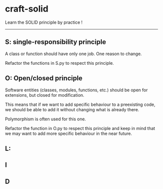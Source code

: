 # craft-solid
Learn the SOLID principle by practice !


---

## S: single-responsibility principle

A class or function should have only one job. One reason to change.


Refactor the functions in S.py to respect this principle.


## O: Open/closed principle

Software entities (classes, modules, functions, etc.) should be open for extensions, but closed for modification.

This means that if we want to add specific behaviour to a preexisting code, we should be able to add it without 
changing what is already there.

Polymorphism is often used for this one.

Refactor the function in O.py to respect this principle and keep in mind that we may want to add more specific behaviour
in the near future.

## L: 

## I

## D